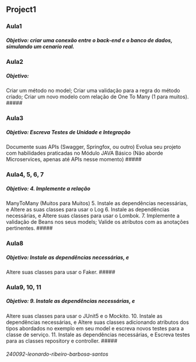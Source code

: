 ##  **Project1** ##



### Aula1 ###
##### Objetivo: criar uma conexão entre o back-end e o banco de dados, simulando um cenario real. #####

### Aula2 ###
##### Objetivo:
Criar um método no model;
Criar uma validação para a regra do método criado;
Criar um novo modelo com relação de One To Many (1 para muitos). #####

### Aula3 ###
##### Objetivo: Escreva Testes de Unidade e Integração
Documente suas APIs (Swagger, Springfox, ou outro)
Evolua seu projeto com habilidades praticadas no Módulo JAVA Básico
(Não aborde Microservices, apenas até APIs nesse momento) #####


### Aula4, 5, 6, 7 ###
##### Objetivo: 4. Implemente a relação
ManyToMany (Muitos para Muitos)
5. Instale as dependências necessárias, e
 Altere as suas classes para usar o Log
6. Instale as dependências necessárias, e
Altere suas classes para usar o Lombok.
7. Implemente a validação de Beans nos seus models;
Valide os atributos com as anotações pertinentes. ##### 


### Aula8 ###
##### Objetivo: Instale as dependências necessárias, e
Altere suas classes para usar o Faker. #####

### Aula9, 10, 11 ###
##### Objetivo: 9. Instale as dependências necessárias, e
Altere suas classes para usar o JUnit5 e o Mockito.
10. Instale as dependências necessárias, e
 Altere suas classes adicionando atributos dos tipos abordados no exemplo em
seu model e escreva novos testes para a classe de serviço.
11. Instale as dependências necessárias, e
Escreva testes para as classes repository e controller. #####
















###### 240092-leonardo-ribeiro-barbosa-santos
